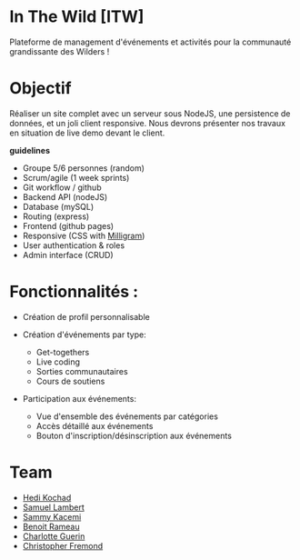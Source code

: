 # In The Wild [ITW]

Plateforme de management d'événements et activités pour la communauté grandissante des Wilders !

# Objectif 

Réaliser un site complet avec un serveur sous NodeJS, une persistence de données, et un joli client responsive. Nous devrons présenter nos travaux en situation de live demo devant le client.

**guidelines**
- Groupe 5/6 personnes (random)
- Scrum/agile (1 week sprints)
- Git workflow / github
- Backend API (nodeJS)
- Database (mySQL)
- Routing (express)
- Frontend (github pages)
- Responsive (CSS with [Milligram](https://milligram.io/))
- User authentication & roles
- Admin interface (CRUD)


# Fonctionnalités :

- Création de profil personnalisable

- Création d'événements par type: 
  - Get-togethers
  - Live coding
  - Sorties communautaires
  - Cours de soutiens
 
- Participation aux événements:
  - Vue d'ensemble des événements par catégories
  - Accès détaillé aux événements
  - Bouton d'inscription/désinscription aux événements

# Team

- [Hedi Kochad](https://github.com/Slowl)
- [Samuel Lambert](https://github.com/samye221)
- [Sammy Kacemi](https://github.com/WebWalterWrite)
- [Benoit Rameau](https://github.com/benoit75018)
- [Charlotte Guerin](https://github.com/Loliwe)
- [Christopher Fremond](https://github.com/Frenchris)



